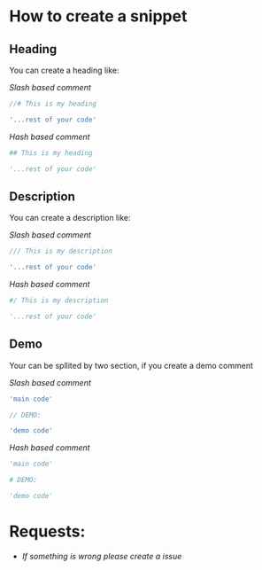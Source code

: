 # How to create a snippet

## Heading

You can create a heading like:

_Slash based comment_

```ts
//# This is my heading

'...rest of your code'
```

_Hash based comment_

```py
## This is my heading

'...rest of your code'
```

## Description

You can create a description like:

_Slash based comment_

```ts
/// This is my description

'...rest of your code'
```

_Hash based comment_

```py
#/ This is my description

'...rest of your code'
```

## Demo

Your can be spllited by two section, if you create a demo comment

_Slash based comment_

```ts
'main code'

// DEMO:

'demo code'
```

_Hash based comment_

```py
'main code'

# DEMO:

'demo code'
```

# Requests:

- _If something is wrong please create a issue_
